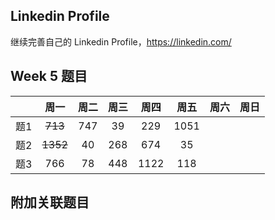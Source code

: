 ## Linkedin Profile

继续完善自己的 Linkedin Profile，https://linkedin.com/

## Week 5 题目
|       | 周一    | 周二   |  周三 |   周四 |   周五  | 周六 |  周日 |
| :----:| :----: | :----:|:----:  |:----: |:----: |:----:|:----: |
| 题1   |~~713~~ |747    |39      |229   |1051    | 
| 题2   |~~1352~~|40     |268     |674   | 35     |    
| 题3   |766     |78     |448     |1122  |118     |    


## 附加关联题目
